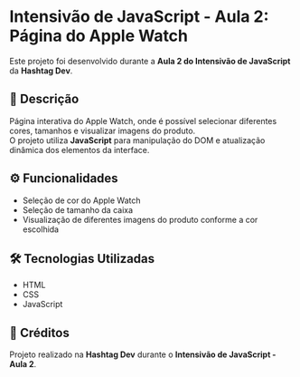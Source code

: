 # Intensivão de JavaScript - Aula 2: Página do Apple Watch  

Este projeto foi desenvolvido durante a **Aula 2 do Intensivão de JavaScript** da **Hashtag Dev**.  

## 📖 Descrição  
Página interativa do Apple Watch, onde é possível selecionar diferentes cores, tamanhos e visualizar imagens do produto.  
O projeto utiliza **JavaScript** para manipulação do DOM e atualização dinâmica dos elementos da interface.  

## ⚙️ Funcionalidades  
- Seleção de cor do Apple Watch  
- Seleção de tamanho da caixa  
- Visualização de diferentes imagens do produto conforme a cor escolhida  

## 🛠️ Tecnologias Utilizadas  
- HTML  
- CSS  
- JavaScript  

## 👏 Créditos  
Projeto realizado na **Hashtag Dev** durante o **Intensivão de JavaScript - Aula 2**.  
